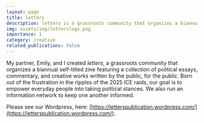 ```yaml
---
layout: page
title: letters
description: letters is a grassroots community that organizes a biannual self-titled zine featuring a collection of political essays, commentary, and creative works written by the public, for the public.
img: assets/img/letterslogo.png
importance: 1
category: creative
related_publications: false
---
```


My partner, Emily, and I created _letters_, a grassroots community that organizes a biannual self-titled zine featuring a collection of political essays, commentary, and creative works written by the public, for the public. Born out of the frustration in the ripples of the 2025 ICE raids, our goal is to empower everyday people into taking political stances. We also run an information network to keep one another informed.

Please see our Wordpress, here: [https://letterspublication.wordpress.com/](https://letterspublication.wordpress.com/).
